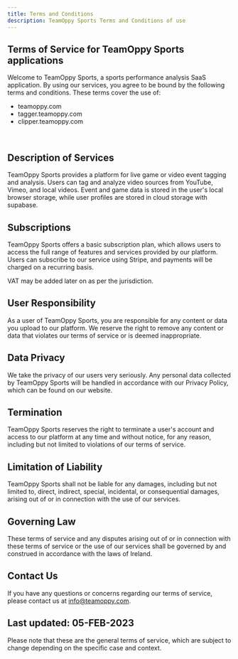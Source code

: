 ```yaml
---
title: Terms and Conditions
description: TeamOppy Sports Terms and Conditions of use
---
```


## Terms of Service for TeamOppy Sports applications

Welcome to TeamOppy Sports, a sports performance analysis SaaS application. By using our services, you agree to be bound by the following terms and conditions. These terms cover the use of:
- teamoppy.com
- tagger.teamoppy.com
- clipper.teamoppy.com

<br>

## Description of Services

TeamOppy Sports provides a platform for live game or video event tagging and analysis. Users can tag and analyze video sources from YouTube, Vimeo, and local videos. Event and game data is stored in the user's local browser storage, while user profiles are stored in cloud storage with supabase.


## Subscriptions

TeamOppy Sports offers a basic subscription plan, which allows users to access the full range of features and services provided by our platform. Users can subscribe to our service using Stripe, and payments will be charged on a recurring basis.

VAT may be added later on as per the jurisdiction.


## User Responsibility

As a user of TeamOppy Sports, you are responsible for any content or data you upload to our platform. We reserve the right to remove any content or data that violates our terms of service or is deemed inappropriate.


## Data Privacy

We take the privacy of our users very seriously. Any personal data collected by TeamOppy Sports will be handled in accordance with our Privacy Policy, which can be found on our website.


## Termination

TeamOppy Sports reserves the right to terminate a user's account and access to our platform at any time and without notice, for any reason, including but not limited to violations of our terms of service.


## Limitation of Liability

TeamOppy Sports shall not be liable for any damages, including but not limited to, direct, indirect, special, incidental, or consequential damages, arising out of or in connection with the use of our services.


## Governing Law

These terms of service and any disputes arising out of or in connection with these terms of service or the use of our services shall be governed by and construed in accordance with the laws of Ireland.


## Contact Us

If you have any questions or concerns regarding our terms of service, please contact us at info@teamoppy.com.


## Last updated: 05-FEB-2023

Please note that these are the general terms of service, which are subject to change depending on the specific case and context.

